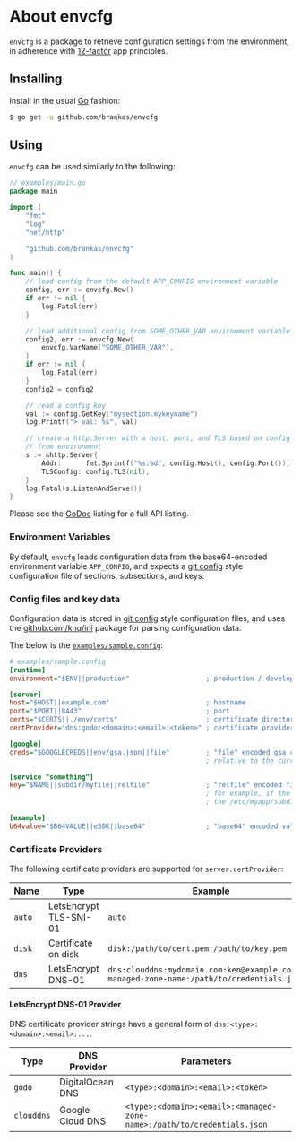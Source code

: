 # About envcfg

`envcfg` is a package to retrieve configuration settings from the environment,
in adherence with [12-factor][12-factor] app principles.

## Installing

Install in the usual [Go][go-project] fashion:

```sh
$ go get -u github.com/brankas/envcfg
```

## Using

`envcfg` can be used similarly to the following:

```go
// examples/main.go
package main

import (
	"fmt"
	"log"
	"net/http"

	"github.com/brankas/envcfg"
)

func main() {
	// load config from the default APP_CONFIG environment variable
	config, err := envcfg.New()
	if err != nil {
		log.Fatal(err)
	}

	// load additional config from SOME_OTHER_VAR environment variable
	config2, err := envcfg.New(
		envcfg.VarName("SOME_OTHER_VAR"),
	)
	if err != nil {
		log.Fatal(err)
	}
	config2 = config2

	// read a config key
	val := config.GetKey("mysection.mykeyname")
	log.Printf("> val: %s", val)

	// create a http.Server with a host, port, and TLS based on config pulled
	// from environment
	s := &http.Server{
		Addr:      fmt.Sprintf("%s:%d", config.Host(), config.Port()),
		TLSConfig: config.TLS(nil),
	}
	log.Fatal(s.ListenAndServe())
}
```

Please see the [GoDoc][godoc-api] listing for a full API listing.

### Environment Variables

By default, `envcfg` loads configuration data from the base64-encoded
environment variable `APP_CONFIG`, and expects a [git config][git-config]
style configuration file of sections, subsections, and keys.

### Config files and key data

Configuration data is stored in [git config][git-config] style configuration
files, and uses the [github.com/knq/ini][knq-ini] package for parsing
configuration data.


The below is the [`examples/sample.config`](examples/sample.config):

```ini
# examples/sample.config
[runtime]
environment="$ENV||production"                   ; production / development / etc.

[server]
host="$HOST||example.com"                        ; hostname
port="$PORT||8443"                               ; port
certs="$CERTS||./env/certs"                      ; certificate directory cache
certProvider="dns:godo:<domain>:<email>:<token>" ; certificate provider

[google]
creds="$GOOGLECREDS||env/gsa.json||file"         ; "file" encoded gsa credentials loaded from disk,
                                                 ; relative to the current working directory

[service "something"]
key="$NAME||subdir/myfile||relfile"              ; "relfile" encoded file will be loaded relative to the original config file
                                                 ; for example, if the config file was on disk at /etc/myapp then
                                                 ; the /etc/myapp/subdir/myfile value would be loaded

[example]
b64value="$B64VALUE||e30K||base64"               ; "base64" encoded value
```

### Certificate Providers

The following certificate providers are supported for `server.certProvider`:

| Name   | Type                   | Example                                                                                    |
|--------|------------------------|--------------------------------------------------------------------------------------------|
| `auto` | LetsEncrypt TLS-SNI-01 | `auto`                                                                                     |
| `disk` | Certificate on disk    | `disk:/path/to/cert.pem:/path/to/key.pem`                                                  |
| `dns`  | LetsEncrypt DNS-01     | `dns:clouddns:mydomain.com:ken@example.com:my-managed-zone-name:/path/to/credentials.json` |

#### LetsEncrypt DNS-01 Provider

DNS certificate provider strings have a general form of `dns:<type>:<domain>:<email>:...`.

| Type       | DNS Provider     | Parameters                                                              |
|------------|------------------|-------------------------------------------------------------------------|
| `godo`     | DigitalOcean DNS | `<type>:<domain>:<email>:<token>`                                       |
| `clouddns` | Google Cloud DNS | `<type>:<domain>:<email>:<managed-zone-name>:/path/to/credentials.json` |

[12-factor]: https://12factor.net
[go-project]: https://golang.org/project
[godoc-api]: https://godoc.org/github.com/brankas/envcfg
[git-config]: https://git-scm.com/docs/git-config
[knq-ini]: https://github.com/knq/ini
